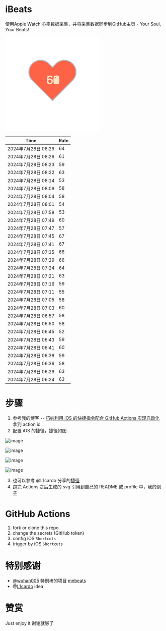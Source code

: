 # iBeats
使用Apple Watch 心率数据采集，并将采集数据同步到GitHub主页 - Your Soul, Your Beats!

![](./files/heart.svg)

<!--START_SECTION:my_heart_rate-->
| Time | Rate | 
 | ---- | ---- | 
| 2024年7月28日 08:29 | 64 |
| 2024年7月28日 08:26 | 61 |
| 2024年7月28日 08:23 | 59 |
| 2024年7月28日 08:22 | 63 |
| 2024年7月28日 08:14 | 53 |
| 2024年7月28日 08:09 | 58 |
| 2024年7月28日 08:04 | 58 |
| 2024年7月28日 08:01 | 54 |
| 2024年7月28日 07:58 | 53 |
| 2024年7月28日 07:49 | 60 |
| 2024年7月28日 07:47 | 57 |
| 2024年7月28日 07:45 | 67 |
| 2024年7月28日 07:41 | 67 |
| 2024年7月28日 07:35 | 66 |
| 2024年7月28日 07:29 | 66 |
| 2024年7月28日 07:24 | 64 |
| 2024年7月28日 07:21 | 63 |
| 2024年7月28日 07:16 | 59 |
| 2024年7月28日 07:11 | 55 |
| 2024年7月28日 07:05 | 58 |
| 2024年7月28日 07:03 | 60 |
| 2024年7月28日 06:57 | 58 |
| 2024年7月28日 06:50 | 58 |
| 2024年7月28日 06:45 | 52 |
| 2024年7月28日 06:43 | 59 |
| 2024年7月28日 06:41 | 60 |
| 2024年7月28日 06:38 | 59 |
| 2024年7月28日 06:36 | 58 |
| 2024年7月28日 06:29 | 63 |
| 2024年7月28日 06:24 | 63 |

<!--END_SECTION:my_heart_rate-->

# 步骤
1. 参考我的博客 -- [巧妙利用 iOS 的快捷指令配合 GitHub Actions 实现自动化](https://github.com/yihong0618/gitblog/issues/198) 拿到 action id
2. 配置 iOS 的捷径，捷径如图

![image](https://user-images.githubusercontent.com/15976103/122154218-0db0b480-ce97-11eb-93bb-5aec07c558dc.png)

![image](https://user-images.githubusercontent.com/15976103/122154236-186b4980-ce97-11eb-8e4b-70551a0391ae.png)

![image](https://user-images.githubusercontent.com/15976103/122154268-2d47dd00-ce97-11eb-902e-3acf292265a9.png)

![image](https://user-images.githubusercontent.com/15976103/122174055-fa144680-ceb4-11eb-9be2-3eb83cd516f7.png)

3. 也可以参考 @L1cardo 分享的[捷径](https://www.icloud.com/shortcuts/6ab6047b459c41ad822ad6b94b1c03d4)
4. 跑完 Actions 之后生成的 svg 引用到自己的 README 或 profile 中，我的[例子](https://github.com/yihong0618) 

# GitHub Actions

1. fork or clone this repo
2. change the secrets (GitHub token)
3. config iOS `Shortcuts` 
4. trigger by iOS `Shortcuts`

# 特别感谢
- @[wuhan005](https://github.com/wuhan005) 特别棒的项目 [mebeats](https://github.com/wuhan005/mebeats)
- @[L1cardo](https://github.com/L1cardo) idea

# 赞赏
Just enjoy it
谢谢就够了

